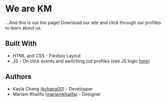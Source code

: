 
# We are KM

...And this is our bio page! Download our site and click through our profiles to learn about us.

## Built With

* HTML and CSS - Flexbox Layout
* JS - On click events and switching out profiles (see JS logic [here](https://github.com/kchang00/chang_k_khalifa_m_teamBio/blob/master/README.md))

## Authors

* Kayla Chang ([kchang00](https://github.com/kchang00)) - Developper
* Mariam Khalifa ([mariamkhalifa](https://github.com/mariamkhalifa)) - Designer